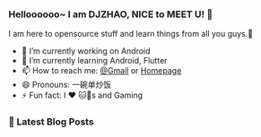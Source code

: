 ### Helloooooo~ I am DJZHAO, NICE to MEET U! 👋

I am here to opensource stuff and learn things from all you guys.🥰

- 🔭 I’m currently working on Android
- 🌱 I’m currently learning Android, Flutter
- 📫 How to reach me: [@Gmail](mailto://djzhao627@gmail.com) or [Homepage](https://djzhao.js.org)
- 😄 Pronouns: 一碗单炒饭
- ⚡ Fun fact: I ❤️ 🐱🐶s and Gaming 

### 📕 Latest Blog Posts
<!-- BLOCK-POST-LIST:START -->
<!-- BLOCK-POST-LIST:END -->

<!--
**djzhao627/djzhao627** is a ✨ _special_ ✨ repository because its `README.md` (this file) appears on your GitHub profile.
### Hi there 👋
Here are some ideas to get you started:

- 🔭 I’m currently working on ...
- 🌱 I’m currently learning ...
- 👯 I’m looking to collaborate on ...
- 🤔 I’m looking for help with ...
- 💬 Ask me about ...
- 📫 How to reach me: ...
- 😄 Pronouns: ...
- ⚡ Fun fact: ...
-->
